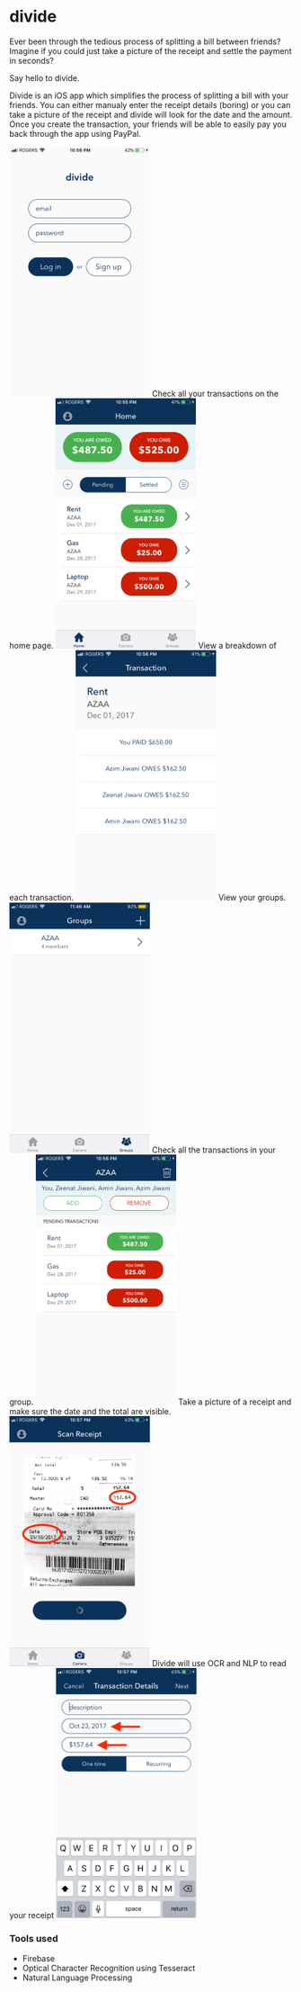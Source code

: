 # divide
Ever been through the tedious process of splitting a bill between friends? Imagine if you could just take a picture of the receipt and settle the payment in seconds? 

Say hello to divide.

Divide is an iOS app which simplifies the process of splitting a bill with your friends. You can either manualy enter the receipt details (boring) or you can take a picture of the receipt and divide will look for the date and the amount. Once you create the transaction, your friends will be able to easily pay you back through the app using PayPal.

<img src="Screenshots/login.PNG" width="250">
Check all your transactions on the home page.
<img src="Screenshots/home.PNG" width="250">
View a breakdown of each transaction.
<img src="Screenshots/transactionDetails.PNG" width="250">
View your groups.
<img src="Screenshots/groups.PNG" width="250">
Check all the transactions in your group.
<img src="Screenshots/groupTransactions.PNG" width="250">
Take a picture of a receipt and make sure the date and the total are visible.
<img src="Screenshots/scan.PNG" width="250">
Divide will use OCR and NLP to read your receipt
<img src="Screenshots/scanResult.PNG" width="250">

### Tools used
- Firebase
- Optical Character Recognition using Tesseract
- Natural Language Processing
